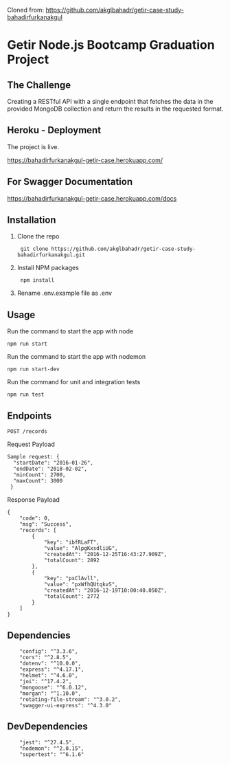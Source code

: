 Cloned from: https://github.com/akglbahadr/getir-case-study-bahadirfurkanakgul

# Getir Node.js Bootcamp Graduation Project
## The Challenge
Creating a RESTful API with a single endpoint that fetches the data in the provided MongoDB collection and return the results in the requested format.

## Heroku - Deployment
The project is live.

https://bahadirfurkanakgul-getir-case.herokuapp.com/

## For Swagger Documentation 

https://bahadirfurkanakgul-getir-case.herokuapp.com/docs

## Installation
1. Clone the repo 
   ```
    git clone https://github.com/akglbahadr/getir-case-study-bahadirfurkanakgul.git
   ```
2. Install NPM packages
   ```
    npm install
   ```
3. Rename .env.example file as .env
   
## Usage
Run the command to start the app with node
   ```
   npm run start
   ```
Run the command to start the app with nodemon
   ```
   npm run start-dev
   ```
Run the command for unit and integration tests
   ```
   npm run test
   ```

## Endpoints
`POST /records`

Request Payload
```
Sample request: {
  "startDate": "2016-01-26",
  "endDate": "2018-02-02",
  "minCount": 2700, 
  "maxCount": 3000
 } 
``` 
Response Payload 
```
{
    "code": 0,
    "msg": "Success",
    "records": [
        {
            "key": "ibfRLaFT",
            "value": "AlpgKxsdliUG",
            "createdAt": "2016-12-25T16:43:27.909Z",
            "totalCount": 2892
        },
        {
            "key": "pxClAvll",
            "value": "pxWfhQUtqkvS",
            "createdAt": "2016-12-19T10:00:40.050Z",
            "totalCount": 2772
        }
    ]
}
```

## Dependencies
```
    "config": "^3.3.6",
    "cors": "^2.8.5",
    "dotenv": "^10.0.0",
    "express": "^4.17.1",
    "helmet": "^4.6.0",
    "joi": "^17.4.2",
    "mongoose": "^6.0.12",
    "morgan": "^1.10.0",
    "rotating-file-stream": "^3.0.2",
    "swagger-ui-express": "^4.3.0"
```
## DevDependencies
```
    "jest": "^27.4.5",
    "nodemon": "^2.0.15",
    "supertest": "^6.1.6"
```
